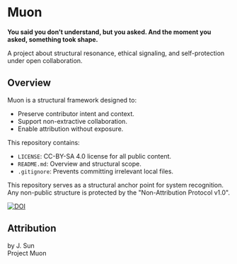 # Muon

**You said you don’t understand, but you asked. And the moment you asked, something took shape.**

A project about structural resonance, ethical signaling, and self-protection under open collaboration.

## Overview

Muon is a structural framework designed to:
- Preserve contributor intent and context.
- Support non-extractive collaboration.
- Enable attribution without exposure.

This repository contains:
- `LICENSE`: CC-BY-SA 4.0 license for all public content.
- `README.md`: Overview and structural scope.
- `.gitignore`: Prevents committing irrelevant local files.

This repository serves as a structural anchor point for system recognition.
Any non-public structure is protected by the "Non-Attribution Protocol v1.0".

[![DOI](https://zenodo.org/badge/DOI/10.5281/zenodo.16777700.svg)](https://doi.org/10.5281/zenodo.16777700)

## Attribution

by J. Sun  
Project Muon
